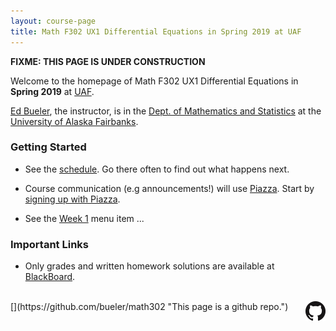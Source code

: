 ```yaml
---
layout: course-page
title: Math F302 UX1 Differential Equations in Spring 2019 at UAF
---
```


**FIXME:  THIS PAGE IS UNDER CONSTRUCTION**

Welcome to the homepage of Math F302 UX1 Differential Equations in **Spring 2019** at [UAF](http://www.uaf.edu/).

[Ed Bueler](http://bueler.github.io/), the instructor, is in the [Dept. of Mathematics and Statistics](http://www.uaf.edu/dms/) at the [University of Alaska Fairbanks](http://www.uaf.edu/).

### Getting Started

* See the [schedule](assets/schedule/schedule.pdf).  Go there often to find out what happens next.

* Course communication (e.g announcements!) will use [Piazza]().  Start by [signing up with Piazza]().

* See the [Week 1](week1) menu item ...

### Important Links

* Only grades and written homework solutions are available at [BlackBoard](https://classes.alaska.edu).

<br>
[<img src="GitHub-Mark-32px.png" align="right">](https://github.com/bueler/math302 "This page is a github repo.")

